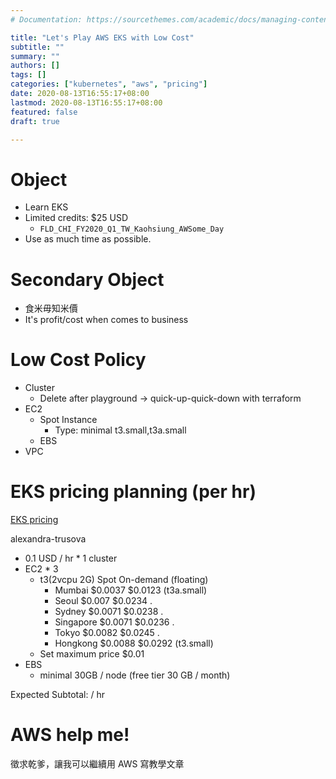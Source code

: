 ```yaml
---
# Documentation: https://sourcethemes.com/academic/docs/managing-content/

title: "Let's Play AWS EKS with Low Cost"
subtitle: ""
summary: ""
authors: []
tags: []
categories: ["kubernetes", "aws", "pricing"]
date: 2020-08-13T16:55:17+08:00
lastmod: 2020-08-13T16:55:17+08:00
featured: false
draft: true

---
```


# Object

- Learn EKS
- Limited credits: $25 USD
  - `FLD_CHI_FY2020_Q1_TW_Kaohsiung_AWSome_Day`
- Use as much time as possible.

# Secondary Object

- 食米毋知米價
- It's profit/cost when comes to business

# Low Cost Policy

- Cluster
  - Delete after playground -> quick-up-quick-down with terraform
- EC2
  - Spot Instance
    - Type: minimal t3.small,t3a.small
  - EBS
- VPC

# EKS pricing planning (per hr)

[EKS pricing](https://aws.amazon.com/tw/eks/pricing/)

alexandra-trusova
- 0.1 USD / hr * 1 cluster
- EC2 * 3
  - t3(2vcpu 2G)  Spot    On-demand (floating)
    - Mumbai      $0.0037 $0.0123 (t3a.small)
    - Seoul       $0.007  $0.0234 .
    - Sydney      $0.0071 $0.0238 .
    - Singapore   $0.0071 $0.0236 .
    - Tokyo       $0.0082 $0.0245 .
    - Hongkong    $0.0088 $0.0292 (t3.small)
  - Set maximum price   $0.01
- EBS
  - minimal 30GB / node (free tier 30 GB / month)

Expected Subtotal:  / hr

# AWS help me!

徵求乾爹，讓我可以繼續用 AWS 寫教學文章
